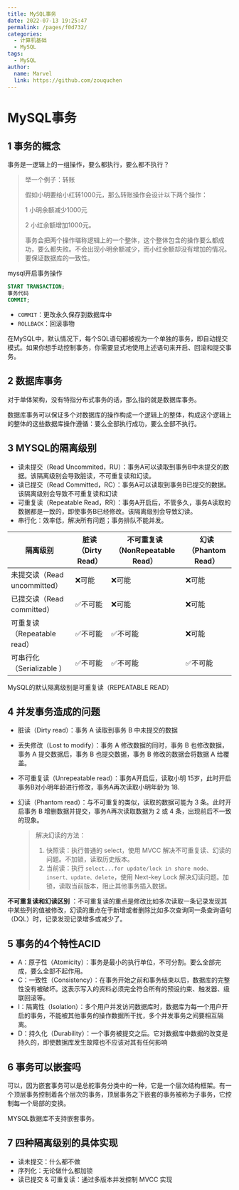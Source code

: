 ```yaml
---
title: MySQL事务
date: 2022-07-13 19:25:47
permalink: /pages/f0d732/
categories:
  - 计算机基础
  - MySQL
tags:
  - MySQL
author: 
  name: Marvel
  link: https://github.com/zouquchen
---
```

# MySQL事务

## 1 事务的概念

事务是一逻辑上的一组操作，要么都执行，要么都不执行？

> 举一个例子：转账
>
> 假如小明要给小红转1000元，那么转账操作会设计以下两个操作：
>
> 1 小明余额减少1000元
>
> 2 小红余额增加1000元。
>
> 事务会把两个操作堪称逻辑上的一个整体，这个整体包含的操作要么都成功，要么都失败。不会出现小明余额减少，而小红余额却没有增加的情况。要保证数据库的一致性。

mysql开启事务操作

```sql
START TRANSACTION;
事务代码
COMMIT;
```
- `COMMIT`：更改永久保存到数据库中
- `ROLLBACK`：回滚事物

在MySQL中，默认情况下，每个SQL语句都被视为一个单独的事务，即自动提交模式。如果你想手动控制事务，你需要显式地使用上述语句来开启、回滚和提交事务。

## 2 数据库事务

对于单体架构，没有特指分布式事务的话，那么指的就是数据库事务。

数据库事务可以保证多个对数据库的操作构成一个逻辑上的整体，构成这个逻辑上的整体的这些数据库操作遵循：要么全部执行成功，要么全部不执行。

## 3 MYSQL的隔离级别

- 读未提交（Read Uncommited，RU）：事务A可以读取到事务B中未提交的数据。该隔离级别会导致脏读，不可重复读和幻读。
- 读已提交（Read Committed，RC）：事务A可以读取到事务B已提交的数据。该隔离级别会导致不可重复读和幻读
- 可重复读（Repeatable Read，RR）：事务A开启后，不管多久，事务A读取的数据都是一致的，即使事务B已经修改。该隔离级别会导致幻读。
- 串行化：效率低，解决所有问题；事务排队不能并发。

| 隔离级别                     | 脏读（Dirty Read） | 不可重复读（NonRepeatable Read） | 幻读（Phantom Read） |
| ---------------------------- | ------------------ | -------------------------------- | -------------------- |
| 未提交读（Read uncommitted） | ❌可能               | ❌可能                             | ❌可能                 |
| 已提交读（Read committed）   | ✅不可能             | ❌可能                             | ❌可能                 |
| 可重复读（Repeatable read）  | ✅不可能             | ✅不可能                           | ❌可能                 |
| 可串行化（Serializable ）    | ✅不可能             | ✅不可能                           | ✅不可能               |

MySQL的默认隔离级别是可重复读（REPEATABLE READ）

## 4 并发事务造成的问题

- 脏读（Dirty read）：事务 A 读取到事务 B 中未提交的数据
- 丢失修改（Lost to modify）：事务 A 修改数据的同时，事务 B 也修改数据，事务 A 提交数据后，事务 B 也提交数据，事务 B 修改的数据会将数据 A 给覆盖。
- 不可重复读（Unrepeatable read）：事务A开启后，读取小明 15岁，此时开启事务B对小明年龄进行修改，事务A再次读取小明年龄为 18.
- 幻读（Phantom read）：与不可重复的类似，读取的数据可能为 3 条。此时开启事务 B 增删数据并提交，事务A再次读取数据为 2 或 4 条，出现前后不一致的现象。

  > 解决幻读的方法：
  >
  > 1. 快照读：执行普通的 select，使用 MVCC 解决不可重复读、幻读的问题。不加锁，读取历史版本。
  > 2. 当前读：执行 `select...for update/lock in share mode、insert、update、delete`，使用 Next-key Lock 解决幻读问题。加锁，读取当前版本，阻止其他事务插入数据。

**不可重复读和幻读区别** ：不可重复读的重点是修改比如多次读取一条记录发现其中某些列的值被修改，幻读的重点在于新增或者删除比如多次查询同一条查询语句（DQL）时，记录发现记录增多或减少了。

## 5 事务的4个特性ACID

- A：原子性（Atomicity）：事务是最小的执行单位，不可分割。要么全部完成，要么全部不起作用。
- C：一致性（Consistency）：在事务开始之前和事务结束以后，数据库的完整性没有被破坏。这表示写入的资料必须完全符合所有的预设约束、触发器、级联回滚等。
- I：隔离性（Isolation）：多个用户并发访问数据库时，数据库为每一个用户开启的事务，不能被其他事务的操作数据所干扰，多个并发事务之间要相互隔离。
- D：持久化（Durability）：⼀个事务被提交之后。它对数据库中数据的改变是持久的，即使数据库发生故障也不应该对其有任何影响

## 6 事务可以嵌套吗

可以，因为嵌套事务可以是总舵事务分类中的一种，它是一个层次结构框架。有一个顶层事务控制着各个层次的事务，顶层事务之下嵌套的事务被称为子事务，它控制每一个局部的变换。

MYSQL数据库不支持嵌套事务。

## 7 四种隔离级别的具体实现

- 读未提交：什么都不做
- 序列化：无论做什么都加锁
- 读已提交 & 可重复读：通过多版本并发控制 MVCC 实现